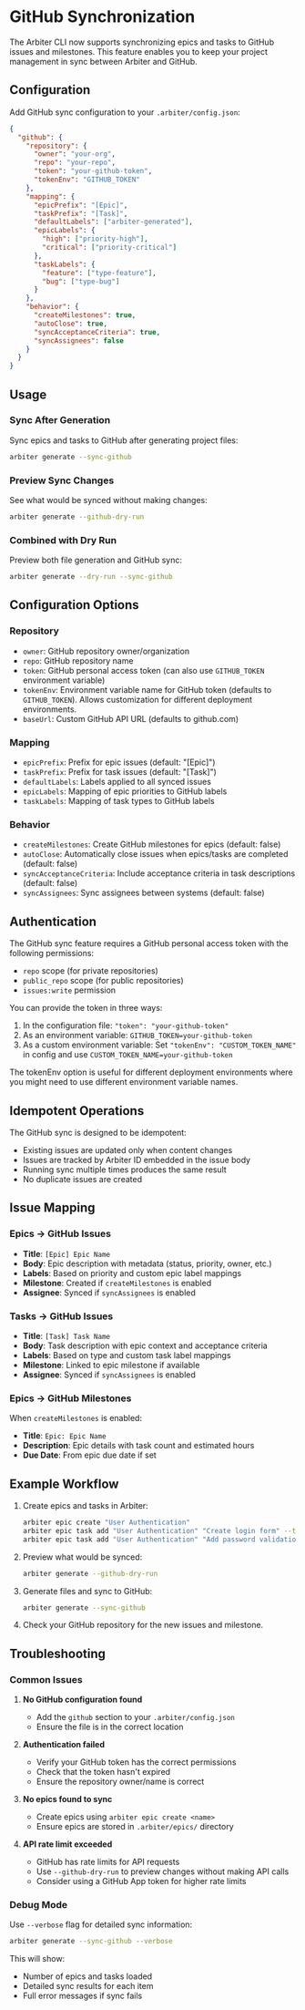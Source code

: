 # GitHub Synchronization

The Arbiter CLI now supports synchronizing epics and tasks to GitHub issues and milestones. This feature enables you to keep your project management in sync between Arbiter and GitHub.

## Configuration

Add GitHub sync configuration to your `.arbiter/config.json`:

```json
{
  "github": {
    "repository": {
      "owner": "your-org",
      "repo": "your-repo",
      "token": "your-github-token",
      "tokenEnv": "GITHUB_TOKEN"
    },
    "mapping": {
      "epicPrefix": "[Epic]",
      "taskPrefix": "[Task]",
      "defaultLabels": ["arbiter-generated"],
      "epicLabels": {
        "high": ["priority-high"],
        "critical": ["priority-critical"]
      },
      "taskLabels": {
        "feature": ["type-feature"],
        "bug": ["type-bug"]
      }
    },
    "behavior": {
      "createMilestones": true,
      "autoClose": true,
      "syncAcceptanceCriteria": true,
      "syncAssignees": false
    }
  }
}
```

## Usage

### Sync After Generation

Sync epics and tasks to GitHub after generating project files:

```bash
arbiter generate --sync-github
```

### Preview Sync Changes

See what would be synced without making changes:

```bash
arbiter generate --github-dry-run
```

### Combined with Dry Run

Preview both file generation and GitHub sync:

```bash
arbiter generate --dry-run --sync-github
```

## Configuration Options

### Repository

- `owner`: GitHub repository owner/organization
- `repo`: GitHub repository name
- `token`: GitHub personal access token (can also use `GITHUB_TOKEN` environment variable)
- `tokenEnv`: Environment variable name for GitHub token (defaults to `GITHUB_TOKEN`). Allows customization for different deployment environments.
- `baseUrl`: Custom GitHub API URL (defaults to github.com)

### Mapping

- `epicPrefix`: Prefix for epic issues (default: "[Epic]")
- `taskPrefix`: Prefix for task issues (default: "[Task]")
- `defaultLabels`: Labels applied to all synced issues
- `epicLabels`: Mapping of epic priorities to GitHub labels
- `taskLabels`: Mapping of task types to GitHub labels

### Behavior

- `createMilestones`: Create GitHub milestones for epics (default: false)
- `autoClose`: Automatically close issues when epics/tasks are completed (default: false)
- `syncAcceptanceCriteria`: Include acceptance criteria in task descriptions (default: false)
- `syncAssignees`: Sync assignees between systems (default: false)

## Authentication

The GitHub sync feature requires a GitHub personal access token with the following permissions:

- `repo` scope (for private repositories)
- `public_repo` scope (for public repositories)
- `issues:write` permission

You can provide the token in three ways:

1. In the configuration file: `"token": "your-github-token"`
2. As an environment variable: `GITHUB_TOKEN=your-github-token`
3. As a custom environment variable: Set `"tokenEnv": "CUSTOM_TOKEN_NAME"` in config and use `CUSTOM_TOKEN_NAME=your-github-token`

The tokenEnv option is useful for different deployment environments where you might need to use different environment variable names.

## Idempotent Operations

The GitHub sync is designed to be idempotent:

- Existing issues are updated only when content changes
- Issues are tracked by Arbiter ID embedded in the issue body
- Running sync multiple times produces the same result
- No duplicate issues are created

## Issue Mapping

### Epics → GitHub Issues

- **Title**: `[Epic] Epic Name`
- **Body**: Epic description with metadata (status, priority, owner, etc.)
- **Labels**: Based on priority and custom epic label mappings
- **Milestone**: Created if `createMilestones` is enabled
- **Assignee**: Synced if `syncAssignees` is enabled

### Tasks → GitHub Issues

- **Title**: `[Task] Task Name`
- **Body**: Task description with epic context and acceptance criteria
- **Labels**: Based on type and custom task label mappings
- **Milestone**: Linked to epic milestone if available
- **Assignee**: Synced if `syncAssignees` is enabled

### Epics → GitHub Milestones

When `createMilestones` is enabled:

- **Title**: `Epic: Epic Name`
- **Description**: Epic details with task count and estimated hours
- **Due Date**: From epic due date if set

## Example Workflow

1. Create epics and tasks in Arbiter:
   ```bash
   arbiter epic create "User Authentication"
   arbiter epic task add "User Authentication" "Create login form" --type feature
   arbiter epic task add "User Authentication" "Add password validation" --type feature
   ```

2. Preview what would be synced:
   ```bash
   arbiter generate --github-dry-run
   ```

3. Generate files and sync to GitHub:
   ```bash
   arbiter generate --sync-github
   ```

4. Check your GitHub repository for the new issues and milestone.

## Troubleshooting

### Common Issues

1. **No GitHub configuration found**
   - Add the `github` section to your `.arbiter/config.json`
   - Ensure the file is in the correct location

2. **Authentication failed**
   - Verify your GitHub token has the correct permissions
   - Check that the token hasn't expired
   - Ensure the repository owner/name is correct

3. **No epics found to sync**
   - Create epics using `arbiter epic create <name>`
   - Ensure epics are stored in `.arbiter/epics/` directory

4. **API rate limit exceeded**
   - GitHub has rate limits for API requests
   - Use `--github-dry-run` to preview changes without making API calls
   - Consider using a GitHub App token for higher rate limits

### Debug Mode

Use `--verbose` flag for detailed sync information:

```bash
arbiter generate --sync-github --verbose
```

This will show:
- Number of epics and tasks loaded
- Detailed sync results for each item
- Full error messages if sync fails
